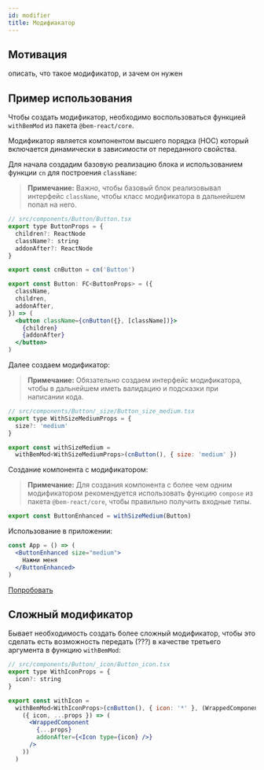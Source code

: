 ```yaml
---
id: modifier
title: Модифиакатор
---
```


## Мотивация

описать, что такое модификатор, и зачем он нужен

## Пример использования

Чтобы создать модификатор, необходимо воспользоваться функцией `withBemMod` из пакета `@bem-react/core`.

Модификатор является компонентом высшего порядка (HOC) который включается динамически в зависимости от переданного свойства.

<!-- TODO: не блок, а компонент? -->

Для начала создадим базовую реализацию блока и использованием функции `cn` для построения `className`:

> **Примечание:** Важно, чтобы базовый блок реализовывал интерфейс `className`, чтобы класс модификатора в дальнейшем попал на него.

```jsx
// src/components/Button/Button.tsx
export type ButtonProps = {
  children?: ReactNode
  className?: string
  addonAfter?: ReactNode
}

export const cnButton = cn('Button')

export const Button: FC<ButtonProps> = ({
  className,
  children,
  addonAfter,
}) => (
  <button className={cnButton({}, [className])}>
    {children}
    {addonAfter}
  </button>
)
```

Далее создаем модификатор:

> **Примечание:** Обязательно создаем интерфейс модификатора, чтобы в дальнейшем иметь валидацию и подсказки при написании кода.

```jsx
// src/components/Button/_size/Button_size_medium.tsx
export type WithSizeMediumProps = {
  size?: 'medium'
}

export const withSizeMedium =
  withBemMod<WithSizeMediumProps>(cnButton(), { size: 'medium' })
```

Создание компонента с модификатором:

> **Примечание:** Для создания компонента с более чем одним модификатором рекомендуется использовать функцию `compose` из пакета `@bem-react/core`, чтобы правильно получить входные типы.

```jsx
export const ButtonEnhanced = withSizeMedium(Button)
```

Использование в приложении:

```jsx
const App = () => (
  <ButtonEnhanced size="medium">
    Нажми меня
  </ButtonEnhanced>
)
```

[Попробовать](https://codesandbox.io)

<!-- TODO: Подумать как лучше назвать -->

## Сложный модификатор

Бывает необходимость создать более сложный модификатор, чтобы это сделать есть возможность передать (???) в качестве третьего аргумента в функцию `withBemMod`:

```jsx
// src/components/Button/_icon/Button_icon.tsx
export type WithIconProps = {
  icon?: string
}

export const withIcon =
  withBemMod<WithIconProps>(cnButton(), { icon: '*' }, (WrappedComponent) => (
    ({ icon, ...props }) => (
      <WrappedComponent
        {...props}
        addonAfter={<Icon type={icon} />}
      />
    ))
  )
```
